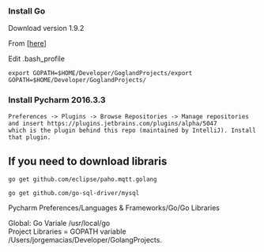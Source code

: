 

### Install Go

Download version 1.9.2

From [[here](https://golang.org/dl/)]

Edit .bash_profile
```
export GOPATH=$HOME/Developer/GoglandProjects/export GOPATH=$HOME/Developer/GoglandProjects/
```

### Install Pycharm 2016.3.3
```
Preferences -> Plugins -> Browse Repositories -> Manage repositories and insert https://plugins.jetbrains.com/plugins/alpha/5047 
which is the plugin behind this repo (maintained by IntelliJ). Install that plugin.
```
## If you need to download libraris ##
```  
go get github.com/eclipse/paho.mqtt.golang  

go get github.com/go-sql-driver/mysql  
```

Pycharm Preferences/Languages & Frameworks/Go/Go Libraries

Global:  Go Variale
/usr/local/go  
Project Libraries = GOPATH variable
/Users/jorgemacias/Developer/GolangProjects. 
